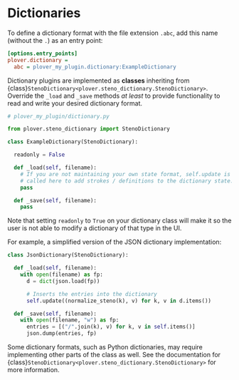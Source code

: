 # Dictionaries

To define a dictionary format with the file extension `.abc`, add this name
(without the `.`) as an entry point:

```ini
[options.entry_points]
plover.dictionary =
  abc = plover_my_plugin.dictionary:ExampleDictionary
```

Dictionary plugins are implemented as **classes** inheriting from
{class}`StenoDictionary<plover.steno_dictionary.StenoDictionary>`. Override the
`_load` and `_save` methods *at least* to provide functionality to read and
write your desired dictionary format.

```python
# plover_my_plugin/dictionary.py

from plover.steno_dictionary import StenoDictionary

class ExampleDictionary(StenoDictionary):

  readonly = False

  def _load(self, filename):
    # If you are not maintaining your own state format, self.update is usually
    # called here to add strokes / definitions to the dictionary state.
    pass

  def _save(self, filename):
    pass
```

Note that setting `readonly` to `True` on your dictionary class will make
it so the user is not able to modify a dictionary of that type in the UI.

For example, a simplified version of the JSON dictionary implementation:

```python
class JsonDictionary(StenoDictionary):

  def _load(self, filename):
    with open(filename) as fp:
      d = dict(json.load(fp))

      # Inserts the entries into the dictionary
      self.update((normalize_steno(k), v) for k, v in d.items())

  def _save(self, filename):
    with open(filename, "w") as fp:
      entries = [("/".join(k), v) for k, v in self.items()]
      json.dump(entries, fp)
```

Some dictionary formats, such as Python dictionaries, may require implementing
other parts of the class as well. See the documentation for
{class}`StenoDictionary<plover.steno_dictionary.StenoDictionary>` for more
information.
